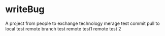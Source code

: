 # writeBug
A project from people to exchange technology
merage test commit
pull to local test
remote branch test
remote test1
remote test 2
